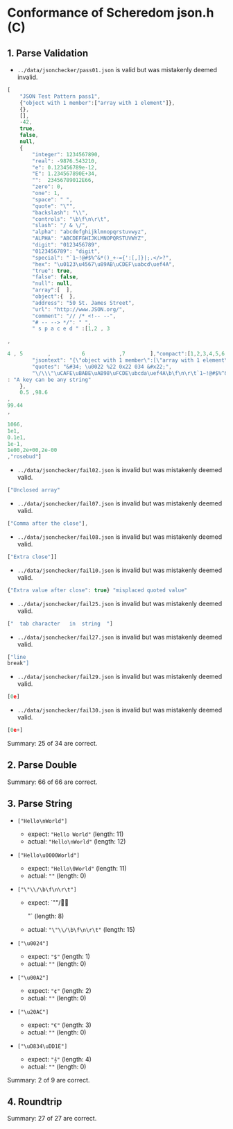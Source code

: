 # Conformance of Scheredom json.h (C)

## 1. Parse Validation

* `../data/jsonchecker/pass01.json` is valid but was mistakenly deemed invalid.
~~~js
[
    "JSON Test Pattern pass1",
    {"object with 1 member":["array with 1 element"]},
    {},
    [],
    -42,
    true,
    false,
    null,
    {
        "integer": 1234567890,
        "real": -9876.543210,
        "e": 0.123456789e-12,
        "E": 1.234567890E+34,
        "":  23456789012E66,
        "zero": 0,
        "one": 1,
        "space": " ",
        "quote": "\"",
        "backslash": "\\",
        "controls": "\b\f\n\r\t",
        "slash": "/ & \/",
        "alpha": "abcdefghijklmnopqrstuvwyz",
        "ALPHA": "ABCDEFGHIJKLMNOPQRSTUVWYZ",
        "digit": "0123456789",
        "0123456789": "digit",
        "special": "`1~!@#$%^&*()_+-={':[,]}|;.</>?",
        "hex": "\u0123\u4567\u89AB\uCDEF\uabcd\uef4A",
        "true": true,
        "false": false,
        "null": null,
        "array":[  ],
        "object":{  },
        "address": "50 St. James Street",
        "url": "http://www.JSON.org/",
        "comment": "// /* <!-- --",
        "# -- --> */": " ",
        " s p a c e d " :[1,2 , 3

,

4 , 5        ,          6           ,7        ],"compact":[1,2,3,4,5,6,7],
        "jsontext": "{\"object with 1 member\":[\"array with 1 element\"]}",
        "quotes": "&#34; \u0022 %22 0x22 034 &#x22;",
        "\/\\\"\uCAFE\uBABE\uAB98\uFCDE\ubcda\uef4A\b\f\n\r\t`1~!@#$%^&*()_+-=[]{}|;:',./<>?"
: "A key can be any string"
    },
    0.5 ,98.6
,
99.44
,

1066,
1e1,
0.1e1,
1e-1,
1e00,2e+00,2e-00
,"rosebud"]
~~~

* `../data/jsonchecker/fail02.json` is invalid but was mistakenly deemed valid.
~~~js
["Unclosed array"
~~~

* `../data/jsonchecker/fail07.json` is invalid but was mistakenly deemed valid.
~~~js
["Comma after the close"],
~~~

* `../data/jsonchecker/fail08.json` is invalid but was mistakenly deemed valid.
~~~js
["Extra close"]]
~~~

* `../data/jsonchecker/fail10.json` is invalid but was mistakenly deemed valid.
~~~js
{"Extra value after close": true} "misplaced quoted value"
~~~

* `../data/jsonchecker/fail25.json` is invalid but was mistakenly deemed valid.
~~~js
["	tab	character	in	string	"]
~~~

* `../data/jsonchecker/fail27.json` is invalid but was mistakenly deemed valid.
~~~js
["line
break"]
~~~

* `../data/jsonchecker/fail29.json` is invalid but was mistakenly deemed valid.
~~~js
[0e]
~~~

* `../data/jsonchecker/fail30.json` is invalid but was mistakenly deemed valid.
~~~js
[0e+]
~~~


Summary: 25 of 34 are correct.

## 2. Parse Double


Summary: 66 of 66 are correct.

## 3. Parse String

* `["Hello\nWorld"]`
  * expect: `"Hello
World"` (length: 11)
  * actual: `"Hello\nWorld"` (length: 12)

* `["Hello\u0000World"]`
  * expect: `"Hello\0World"` (length: 11)
  * actual: `""` (length: 0)

* `["\"\\/\b\f\n\r\t"]`
  * expect: `""\/
	"` (length: 8)
  * actual: `"\"\\/\b\f\n\r\t"` (length: 15)

* `["\u0024"]`
  * expect: `"$"` (length: 1)
  * actual: `""` (length: 0)

* `["\u00A2"]`
  * expect: `"¢"` (length: 2)
  * actual: `""` (length: 0)

* `["\u20AC"]`
  * expect: `"€"` (length: 3)
  * actual: `""` (length: 0)

* `["\uD834\uDD1E"]`
  * expect: `"𝄞"` (length: 4)
  * actual: `""` (length: 0)


Summary: 2 of 9 are correct.

## 4. Roundtrip


Summary: 27 of 27 are correct.

